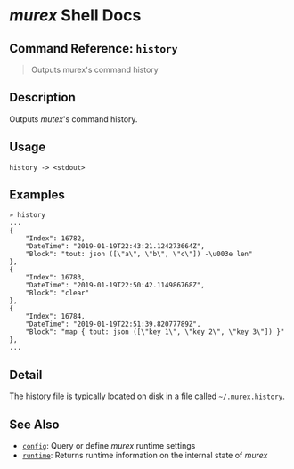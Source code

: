 # _murex_ Shell Docs

## Command Reference: `history`

> Outputs murex's command history

## Description

Outputs _mutex_'s command history.

## Usage

    history -> <stdout>

## Examples

    » history
    ...
    {
        "Index": 16782,
        "DateTime": "2019-01-19T22:43:21.124273664Z",
        "Block": "tout: json ([\"a\", \"b\", \"c\"]) -\u003e len"
    },
    {
        "Index": 16783,
        "DateTime": "2019-01-19T22:50:42.114986768Z",
        "Block": "clear"
    },
    {
        "Index": 16784,
        "DateTime": "2019-01-19T22:51:39.82077789Z",
        "Block": "map { tout: json ([\"key 1\", \"key 2\", \"key 3\"]) }"
    },
    ...

## Detail

The history file is typically located on disk in a file called `~/.murex.history`.

## See Also

* [`config`](../commands/config.md):
  Query or define _murex_ runtime settings
* [`runtime`](../commands/runtime.md):
  Returns runtime information on the internal state of _murex_